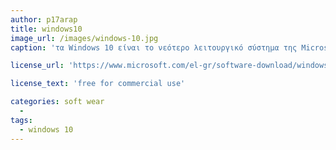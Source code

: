 ```yaml
---
author: p17arap
title: windows10
image_url: /images/windows-10.jpg
caption: 'τα Windows 10 είναι το νεότερο λειτουργικό σύστημα της Microsoft (μετά τα Windows 8.1) για υπολογιστές. Ξεκίνησαν να κυκλοφορούν επισήμως στις 29 Ιουλίου του 2015. Η πρώτη παρουσίαση των Windows 10 έγινε στις 30 Σεπτεμβρίου 2014, ενώ η δοκιμαστική έκδοση κυκλοφόρησε 1 μέρα αργότερα, στις 1 Οκτωβρίου 2014. Κατά τη διάρκεια του πρώτου έτους που ήταν διαθέσιμα τα Windows 10, προσφέρονταν χωρίς χρέωση για τους χρήστες των Windows 7 και Windows 8.1'

license_url: 'https://www.microsoft.com/el-gr/software-download/windows10'

license_text: 'free for commercial use'

categories: soft wear
  -  
tags:
  - windows 10
---
```

